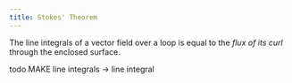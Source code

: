 ```yaml
---
title: Stokes' Theorem
---
```


The line integrals of a vector field over a loop is equal to the _flux of its curl_ through the enclosed surface.

todo MAKE line integrals -> line integral